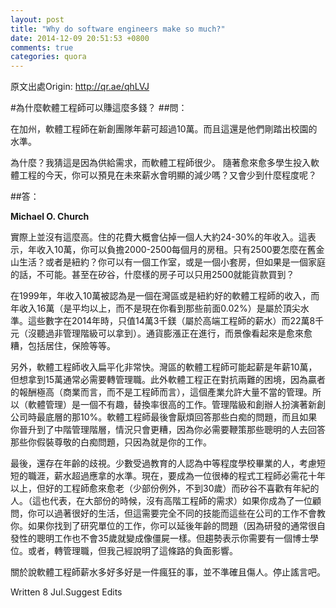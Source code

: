 ```yaml
---
layout: post
title: "Why do software engineers make so much?"
date: 2014-12-09 20:51:53 +0800
comments: true
categories: quora
---
```


原文出處Origin: http://qr.ae/qhLVJ

#為什麼軟體工程師可以賺這麼多錢？
##問：

<!--
In California, the average software engineer at a tech startup makes well over $100k/year. And that's when they're fresh out of college. 

Why? I'm guessing it's because of supply/demand and there's a shortage of software engineers.

With so many students pursuing careers in software engineering today, do you see salaries going significantly down in the future? By how much would you say?
-->
在加州，軟體工程師在新創團隊年薪可超過10萬。而且這還是他們剛踏出校園的水準。

為什麼？我猜這是因為供給需求，而軟體工程師很少。
隨著愈來愈多學生投入軟體工程的今天，你可以預見在未來薪水會明顯的減少嗎？又會少到什麼程度呢？

##答：

**Michael O. Church**

<!--
That's actually not that high. Housing is considered affordable at 24-30% of a person's annual income. That means that, at $100,000 per year, you can afford up to $2,000 to $2,500 per month. What can you get in San Francisco for $2,500? Or New York? You can get a decent studio or 1BR, but raising a family is impossible. Even in the Valley, what kind of house would you be able to get on a $2,500 mortgage?
-->
實際上並沒有這麼高。住的花費大概會佔掉一個人大約24-30%的年收入。這表示，年收入10萬，你可以負擔2000-2500每個月的房租。只有2500要怎麼在舊金山生活？或者是紐約？你可以有一個工作室，或是一個小套房，但如果是一個家庭的話，不可能。甚至在矽谷，什麼樣的房子可以只用2500就能貨款買到？

<!--
In 1999, $100,000 was considered typical for a good software engineer in the Bay Area or New York, and $160,000 (plus equity, and not the 0.02% bullshit you see now) for a top-notch one. Those numbers, in 2014 dollars, would be $143,000 (on the high-end of the engineer pay scale) and $228,000 (unheard-of for a non-management corporate drone). Inflation adjusted, the picture has become worse-- moreso if you include increased costs of housing, health insurance, and the like. 

Software engineers aren't a privileged set. They're just less fucked than the rest of the U.S. Former Middle Class.
-->
在1999年，年收入10萬被認為是一個在灣區或是紐約好的軟體工程師的收入，而年收入16萬（是平均以上，而不是現在你看到那些前面0.02%）是屬於頂尖水準。這些數字在2014年時，只值14萬3千鎂（屬於高端工程師的薪水）而22萬8千元（沒聽過非管理階級可以拿到）。通貨膨漲正在進行，而景像看起來是愈來愈糟，包括居住，保險等等。


<!--
Additionally, the income trajectory of a software engineer flattens out very quickly. The Bay Area software engineer may start at $100,000, but to get to $150,000 usually requires moving into management. Moreover, the software industry is fighting a paradox-of-plenty; because the victories are so remunerative (to the business, not the engineers) this industry allows an incredible amount of mismanagement. So that (software management) is a harrowing, un-fun path to take with a high burn-out rate. Executive and founder roles at startups are what bottom-10% McKinseys and Goldmanites fail into. Software engineers eventually get sick of answering to idiots and burn out, and if you rise into middle-management, you're in the even-worse position of having to motivate smart people to answer to idiots you pretend to respect because it's your job. 

-->

另外，軟體工程師收入扁平化非常快。灣區的軟體工程師可能起薪是年薪10萬，但想拿到15萬通常必需要轉管理職。此外軟體工程正在對抗兩難的困境，因為贏者的報酬極高（商業而言，而不是工程師而言），這個產業允許大量不當的管理。所以（軟體管理）是一個不有趣，替換率很高的工作。管理階級和創辦人扮演著新創公司時最底層的那10%。軟體工程師最後會厭煩回答那些白痴的問題，而且如果你晉升到了中階管理階層，情況只會更糟，因為你必需要鞭策那些聰明的人去回答那些你假裝尊敬的白痴問題，只因為就是你的工作。

<!--
Finally, there's the age discrimination. Few educated people consider the median major league athlete overpaid, considering the short length of that career. Now, it takes decades to become a great programmer, but great programmers tend to be older (with a few exceptions, late 30s at least) and the Valley doesn't like age. (It also, for the most part, doesn't have much demand for great programmers. For most of these bullshit products, clueless young people will do.) If you can become a consultant, you can have a pretty good life for yourself, but that requires an entirely different skill set that a corporate job won't teach you. If you find your way into a research group, you can offset the age penalty (because R&D people actually get intellectually stimulating work and don't turn into zombies or executives by 35) but that tends to require a PhD. Or, there's management, but I already addressed the negatives of that path. 

This idea that software salaries are "crazy" is not only inaccurate, but deeply harmful. It needs to end now.
  
-->
最後，還存在年齡的歧視。少數受過教育的人認為中等程度學校畢業的人，考慮短短的職涯，薪水超過應拿的水準。現在，要成為一位很棒的程式工程師必需花十年以上，但好的工程師愈來愈老（少部份例外，不到30歲）而矽谷不喜歡有年紀的人。（這也代表，在大部份的時候，沒有高階工程師的需求）如果你成為了一位顧問，你可以過著很好的生活，但這需要完全不同的技能而這些在公司的工作不會教你。如果你找到了研究單位的工作，你可以延後年齡的問題（因為研發的通常很自發性的聰明工作也不會35歲就變成像僵屍一樣。但趨勢表示你需要有一個博士學位。或者，轉管理職，但我己經說明了這條路的負面影響。

關於說軟體工程師薪水多好多好是一件瘋狂的事，並不準確且傷人。停止謠言吧。


Written 8 Jul.Suggest Edits
